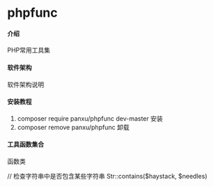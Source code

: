 # phpfunc

#### 介绍

PHP常用工具集

#### 软件架构

软件架构说明

#### 安装教程

1. composer require panxu/phpfunc dev-master 安装
2. composer remove panxu/phpfunc 卸载

#### 工具函数集合

函数类

// 检查字符串中是否包含某些字符串
Str::contains($haystack, $needles)